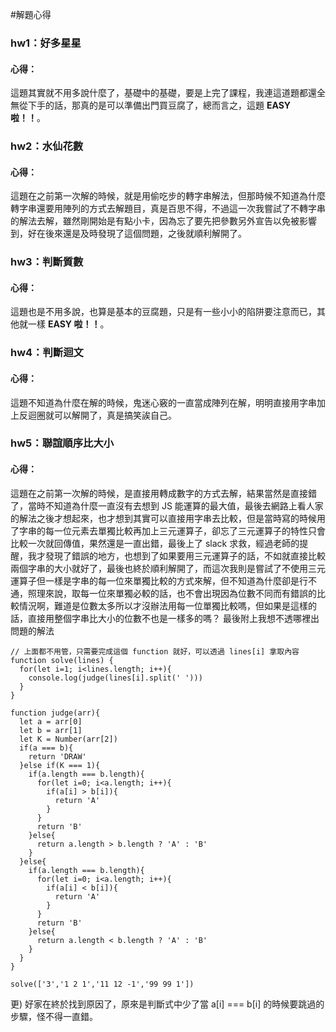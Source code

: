 #解題心得

### hw1：好多星星

#### 心得：

這題其實就不用多說什麼了，基礎中的基礎，要是上完了課程，我連這道題都還全無從下手的話，那真的是可以準備出門買豆腐了，總而言之，這題 **EASY 啦！！**。

### hw2：水仙花數

#### 心得：

這題在之前第一次解的時候，就是用偷吃步的轉字串解法，但那時候不知道為什麼轉字串還要用陣列的方式去解題目，真是百思不得，不過這一次我嘗試了不轉字串的解法去解，雖然剛開始是有點小卡，因為忘了要先把參數另外宣告以免被影響到，好在後來還是及時發現了這個問題，之後就順利解開了。

### hw3：判斷質數

#### 心得：

這題也是不用多說，也算是基本的豆腐題，只是有一些小小的陷阱要注意而已，其他就一樣 **EASY 啦！！**。

### hw4：判斷迴文

#### 心得：

這題不知道為什麼在解的時候，鬼迷心竅的一直當成陣列在解，明明直接用字串加上反迴圈就可以解開了，真是搞笑誒自己。

### hw5：聯誼順序比大小

#### 心得：

這題在之前第一次解的時候，是直接用轉成數字的方式去解，結果當然是直接錯了，當時不知道為什麼一直沒有去想到 JS 能運算的最大值，最後去網路上看人家的解法之後才想起來，也才想到其實可以直接用字串去比較，但是當時寫的時候用了字串的每一位元素去單獨比較再加上三元運算子，卻忘了三元運算子的特性只會比較一次就回傳值，果然還是一直出錯，最後上了 slack 求救，經過老師的提醒，我才發現了錯誤的地方，也想到了如果要用三元運算子的話，不如就直接比較兩個字串的大小就好了，最後也終於順利解開了，而這次我則是嘗試了不使用三元運算子但一樣是字串的每一位來單獨比較的方式來解，但不知道為什麼卻是行不通，照理來說，取每一位來單獨必較的話，也不會出現因為位數不同而有錯誤的比較情況啊，難道是位數太多所以才沒辦法用每一位單獨比較嗎，但如果是這樣的話，直接用整個字串比大小的位數不也是一樣多的嗎？
最後附上我想不透哪裡出問題的解法

```
// 上面都不用管，只需要完成這個 function 就好，可以透過 lines[i] 拿取內容
function solve(lines) {
  for(let i=1; i<lines.length; i++){
    console.log(judge(lines[i].split(' ')))
  }
}

function judge(arr){
  let a = arr[0]
  let b = arr[1]
  let K = Number(arr[2])
  if(a === b){
    return 'DRAW'
  }else if(K === 1){
    if(a.length === b.length){
      for(let i=0; i<a.length; i++){
        if(a[i] > b[i]){
          return 'A'
        }
      }
      return 'B'
    }else{
      return a.length > b.length ? 'A' : 'B'
    }
  }else{
    if(a.length === b.length){
      for(let i=0; i<a.length; i++){
        if(a[i] < b[i]){
          return 'A'
        }
      }
      return 'B'
    }else{
      return a.length < b.length ? 'A' : 'B'
    }
  }
}

solve(['3','1 2 1','11 12 -1','99 99 1'])

```

更)
好家在終於找到原因了，原來是判斷式中少了當 a[i] === b[i] 的時候要跳過的步驟，怪不得一直錯。

